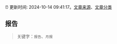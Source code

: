:alarm_clock: 更新时间: 2024-10-14 09:41:17。[文章来源](/README.md)、[文章分类](/TAGS.md)

## 报告


> 关键字：`报告`、`月报`



